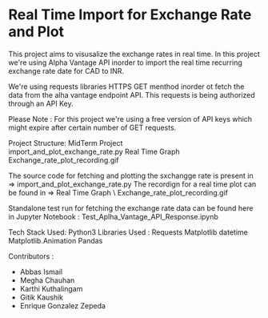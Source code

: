 # Real Time Import for Exchange Rate and Plot

This project aims to visusalize the exchange rates in real time.
In this project we're using Alpha Vantage API inorder to import the real time recurring exchange rate date for CAD to INR.

We're using requests libraries HTTPS GET menthod inorder ot fetch the data from the alha vantage endpoint API.
This requests is being authorized through an API Key. 

Please Note : For this project we're using a free version of API keys which might expire after certain number of GET requests.

Project Structure:
    MidTerm Project \
                    import_and_plot_exchange_rate.py 
                    Real Time Graph \
                                     Exchange_rate_plot_recording.gif


The source code for fetching and plotting the sxchangge rate is present in => import_and_plot_exchange_rate.py
The recordign for a real time plot can be found in => Real Time Graph \ Exchange_rate_plot_recording.gif


Standalone test run for fetching the exchange rate data can be found here in Jupyter Notebook : Test_Aplha_Vantage_API_Response.ipynb



Tech Stack Used:
    Python3
    Libraries Used :
        Requests 
        Matplotlib
        datetime
        Matplotlib.Animation
        Pandas


Contributors : 
- Abbas Ismail
- Megha Chauhan
- Karthi Kuthalingam
- Gitik Kaushik
- Enrique Gonzalez Zepeda
